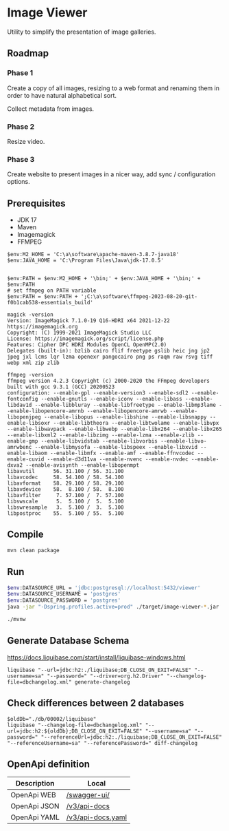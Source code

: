 # Image Viewer

Utility to simplify the presentation of image galleries.

## Roadmap

### Phase 1

Create a copy of all images, resizing to a web format and renaming them in order to have natural alphabetical sort.

Collect metadata from images.

### Phase 2

Resize video.

### Phase 3

Create website to present images in a nicer way, add sync / configuration options.

## Prerequisites

- JDK 17
- Maven
- Imagemagick
- FFMPEG

```
$env:M2_HOME = 'C:\a\software\apache-maven-3.8.7-java18'
$env:JAVA_HOME = 'C:\Program Files\Java\jdk-17.0.5'


$env:PATH = $env:M2_HOME + '\bin;' + $env:JAVA_HOME + '\bin;' + $env:PATH
# set ffmpeg on PATH variable
$env:PATH = $env:PATH + ';C:\a\software\ffmpeg-2023-08-20-git-f0b1cab538-essentials_build'
```

```
magick -version
Version: ImageMagick 7.1.0-19 Q16-HDRI x64 2021-12-22 https://imagemagick.org
Copyright: (C) 1999-2021 ImageMagick Studio LLC
License: https://imagemagick.org/script/license.php
Features: Cipher DPC HDRI Modules OpenCL OpenMP(2.0)
Delegates (built-in): bzlib cairo flif freetype gslib heic jng jp2 jpeg jxl lcms lqr lzma openexr pangocairo png ps raqm raw rsvg tiff webp xml zip zlib
```

```
ffmpeg -version
ffmpeg version 4.2.3 Copyright (c) 2000-2020 the FFmpeg developers
built with gcc 9.3.1 (GCC) 20200523
configuration: --enable-gpl --enable-version3 --enable-sdl2 --enable-fontconfig --enable-gnutls --enable-iconv --enable-libass --enable-libdav1d --enable-libbluray --enable-libfreetype --enable-libmp3lame --enable-libopencore-amrnb --enable-libopencore-amrwb --enable-libopenjpeg --enable-libopus --enable-libshine --enable-libsnappy --enable-libsoxr --enable-libtheora --enable-libtwolame --enable-libvpx --enable-libwavpack --enable-libwebp --enable-libx264 --enable-libx265 --enable-libxml2 --enable-libzimg --enable-lzma --enable-zlib --enable-gmp --enable-libvidstab --enable-libvorbis --enable-libvo-amrwbenc --enable-libmysofa --enable-libspeex --enable-libxvid --enable-libaom --enable-libmfx --enable-amf --enable-ffnvcodec --enable-cuvid --enable-d3d11va --enable-nvenc --enable-nvdec --enable-dxva2 --enable-avisynth --enable-libopenmpt
libavutil      56. 31.100 / 56. 31.100
libavcodec     58. 54.100 / 58. 54.100
libavformat    58. 29.100 / 58. 29.100
libavdevice    58.  8.100 / 58.  8.100
libavfilter     7. 57.100 /  7. 57.100
libswscale      5.  5.100 /  5.  5.100
libswresample   3.  5.100 /  3.  5.100
libpostproc    55.  5.100 / 55.  5.100
```

## Compile

```bash
mvn clean package
```

## Run

```bash
$env:DATASOURCE_URL = 'jdbc:postgresql://localhost:5432/viewer'
$env:DATASOURCE_USERNAME = 'postgres'
$env:DATASOURCE_PASSWORD = 'postgres'
java -jar "-Dspring.profiles.active=prod" ./target/image-viewer-*.jar

./mvnw 

```

## Generate Database Schema

<https://docs.liquibase.com/start/install/liquibase-windows.html>

```
liquibase "--url=jdbc:h2:./liquibase;DB_CLOSE_ON_EXIT=FALSE" "--username=sa" "--password=" "--driver=org.h2.Driver" "--changelog-file=dbchangelog.xml" generate-changelog
```

## Check differences between 2 databases

```
$oldDb="./db/00002/liquibase"
liquibase "--changelog-file=dbchangelog.xml" "--url=jdbc:h2:${oldDb};DB_CLOSE_ON_EXIT=FALSE" "--username=sa" "--password=" "--referenceUrl=jdbc:h2:./liquibase;DB_CLOSE_ON_EXIT=FALSE" "--referenceUsername=sa" "--referencePassword=" diff-changelog
```

## OpenApi definition

| Description  | Local                                                       |
|--------------|-------------------------------------------------------------|
| OpenApi WEB  | [/swagger-ui/](http://localhost:8080/swagger-ui/index.html) |
| OpenApi JSON | [/v3/api-docs](http://localhost:8080/v3/api-docs)           |
| OpenApi YAML | [/v3/api-docs.yaml](http://localhost:8080/v3/api-docs.yaml) |
